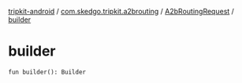 [tripkit-android](../../index.md) / [com.skedgo.tripkit.a2brouting](../index.md) / [A2bRoutingRequest](index.md) / [builder](./builder.md)

# builder

`fun builder(): Builder`